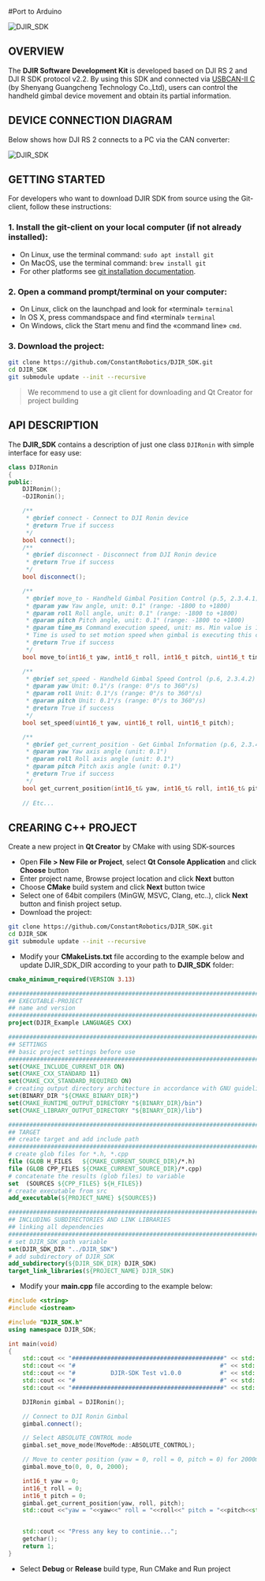 #Port to Arduino

![DJIR_SDK](@Docs/DJIR_SDK_LOGO.png)

## OVERVIEW

The **DJIR Software Development Kit** is developed based on DJI RS 2 and DJI R SDK protocol v2.2. By using this SDK and connected via [USBCAN-II C](https://github.com/ConstantRobotics/USBCAN_SDK) (by Shenyang Guangcheng Technology Co.,Ltd), users can control the handheld gimbal device movement and obtain its partial information.

## DEVICE CONNECTION DIAGRAM

Below shows how DJI RS 2 connects to a PC via the CAN converter:

![DJIR_SDK](@Docs/Device_Connection_Diagram.png)


## GETTING STARTED
For developers who want to download DJIR SDK from source using the Git-client,
follow these instructions:
### 1. Install the git-client on your local computer (if not already installed):
* On Linux, use the terminal command: `sudo apt install git`
* On MacOS, use the terminal command: `brew install git`
* For other platforms see [git installation documentation](https://git-scm.com/book/en/v2/Getting-Started-Installing-Git/).
### 2. Open a command prompt/terminal on your computer:
* On Linux, click on the launchpad and look for «terminal» `terminal`
* In OS X, press commandspace and find «terminal» `terminal`
* On Windows, click the Start menu and find the «command line» `cmd`.
### 3. Download the project:
```bash
git clone https://github.com/ConstantRobotics/DJIR_SDK.git
cd DJIR_SDK
git submodule update --init --recursive
```
> We recommend to use a git client for downloading and Qt Creator for project building

## API DESCRIPTION
The **DJIR_SDK** contains a description of just one class `DJIRonin` with simple interface for easy use:
```c++
class DJIRonin
{
public:
    DJIRonin();
    ~DJIRonin();

    /**
     * @brief connect - Connect to DJI Ronin device
     * @return True if success
     */
    bool connect();
    /**
     * @brief disconnect - Disconnect from DJI Ronin device
     * @return True if success
     */
    bool disconnect();

    /**
     * @brief move_to - Handheld Gimbal Position Control (p.5, 2.3.4.1)
     * @param yaw Yaw angle, unit: 0.1° (range: -1800 to +1800)
     * @param roll Roll angle, unit: 0.1° (range: -1800 to +1800)
     * @param pitch Pitch angle, unit: 0.1° (range: -1800 to +1800)
     * @param time_ms Command execution speed, unit: ms. Min value is 100ms.
     * Time is used to set motion speed when gimbal is executing this command.
     * @return True if success
     */
    bool move_to(int16_t yaw, int16_t roll, int16_t pitch, uint16_t time_ms);

    /**
     * @brief set_speed - Handheld Gimbal Speed Control (p.6, 2.3.4.2)
     * @param yaw Unit: 0.1°/s (range: 0°/s to 360°/s)
     * @param roll Unit: 0.1°/s (range: 0°/s to 360°/s)
     * @param pitch Unit: 0.1°/s (range: 0°/s to 360°/s)
     * @return True if success
     */
    bool set_speed(uint16_t yaw, uint16_t roll, uint16_t pitch);

    /**
     * @brief get_current_position - Get Gimbal Information (p.6, 2.3.4.3)
     * @param yaw Yaw axis angle (unit: 0.1°)
     * @param roll Roll axis angle (unit: 0.1°)
     * @param pitch Pitch axis angle (unit: 0.1°)
     * @return True if success
     */
    bool get_current_position(int16_t& yaw, int16_t& roll, int16_t& pitch);
    
    // Etc...
```

## CREARING C++ PROJECT
Create a new project in **Qt Creator** by CMake with using SDK-sources 
*  Open **File > New File or Project**, select **Qt Console Application** and click **Choose** button
*  Enter project name, Browse project location and click **Next** button
*  Choose **CMake** build system and click **Next** button twice
*  Select one of 64bit compilers (MinGW, MSVC, Clang, etc..), click **Next** button and finish project setup.
*  Download the project:
```bash
git clone https://github.com/ConstantRobotics/DJIR_SDK.git
cd DJIR_SDK
git submodule update --init --recursive
```
*  Modify your **CMakeLists.txt** file according to the example below and update DJIR_SDK_DIR according to your path to **DJIR_SDK** folder:
```cmake
cmake_minimum_required(VERSION 3.13)

###############################################################################
## EXECUTABLE-PROJECT
## name and version
###############################################################################
project(DJIR_Example LANGUAGES CXX)

###############################################################################
## SETTINGS
## basic project settings before use
###############################################################################
set(CMAKE_INCLUDE_CURRENT_DIR ON)
set(CMAKE_CXX_STANDARD 11)
set(CMAKE_CXX_STANDARD_REQUIRED ON)
# creating output directory architecture in accordance with GNU guidelines
set(BINARY_DIR "${CMAKE_BINARY_DIR}")
set(CMAKE_RUNTIME_OUTPUT_DIRECTORY "${BINARY_DIR}/bin")
set(CMAKE_LIBRARY_OUTPUT_DIRECTORY "${BINARY_DIR}/lib")

###############################################################################
## TARGET
## create target and add include path
###############################################################################
# create glob files for *.h, *.cpp
file (GLOB H_FILES   ${CMAKE_CURRENT_SOURCE_DIR}/*.h)
file (GLOB CPP_FILES ${CMAKE_CURRENT_SOURCE_DIR}/*.cpp)
# concatenate the results (glob files) to variable
set  (SOURCES ${CPP_FILES} ${H_FILES})
# create executable from src
add_executable(${PROJECT_NAME} ${SOURCES})

###############################################################################
## INCLUDING SUBDIRECTORIES AND LINK LIBRARIES
## linking all dependencies
###############################################################################
# set DJIR_SDK path variable
set(DJIR_SDK_DIR "../DJIR_SDK")
# add subdirectory of DJIR_SDK
add_subdirectory(${DJIR_SDK_DIR} DJIR_SDK)
target_link_libraries(${PROJECT_NAME} DJIR_SDK)
```
*  Modify your **main.cpp** file according to the example below:

```c++
#include <string>
#include <iostream>

#include "DJIR_SDK.h"
using namespace DJIR_SDK;

int main(void)
{
    std::cout << "###########################################" << std::endl;
    std::cout << "#                                         #" << std::endl;
    std::cout << "#          DJIR-SDK Test v1.0.0           #" << std::endl;
    std::cout << "#                                         #" << std::endl;
    std::cout << "###########################################" << std::endl;

    DJIRonin gimbal = DJIRonin();

    // Connect to DJI Ronin Gimbal
    gimbal.connect();

    // Select ABSOLUTE_CONTROL mode
    gimbal.set_move_mode(MoveMode::ABSOLUTE_CONTROL);

    // Move to center position (yaw = 0, roll = 0, pitch = 0) for 2000ms
    gimbal.move_to(0, 0, 0, 2000);

    int16_t yaw = 0;
    int16_t roll = 0;
    int16_t pitch = 0;
    gimbal.get_current_position(yaw, roll, pitch);
    std::cout <<"yaw = "<<yaw<<" roll = "<<roll<<" pitch = "<<pitch<<std::endl;


    std::cout << "Press any key to continie...";
    getchar();
    return 1;
}
```
*  Select **Debug** or **Release** build type, Run CMake and Run project 
